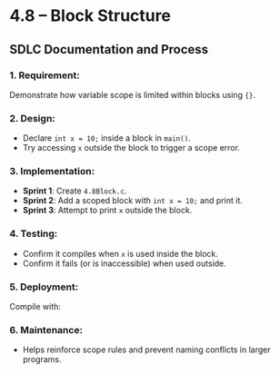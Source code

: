 # 4.8 – Block Structure
## SDLC Documentation and Process

### 1. **Requirement:**
   Demonstrate how variable scope is limited within blocks using `{}`.

### 2. **Design:**
   - Declare `int x = 10;` inside a block in `main()`.
   - Try accessing `x` outside the block to trigger a scope error.

### 3. **Implementation:**
   - **Sprint 1**: Create `4.8Block.c`.
   - **Sprint 2**: Add a scoped block with `int x = 10;` and print it.
   - **Sprint 3**: Attempt to print `x` outside the block.

### 4. **Testing:**
   - Confirm it compiles when `x` is used inside the block.
   - Confirm it fails (or is inaccessible) when used outside.

### 5. **Deployment:**
   Compile with:

   
### 6. **Maintenance:**
- Helps reinforce scope rules and prevent naming conflicts in larger programs.